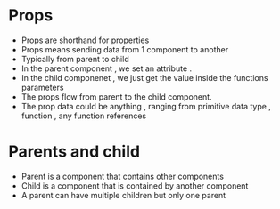 # Props

- Props are shorthand for properties
- Props means sending data from 1 component to another
- Typically from parent to child
- In the parent component , we set an attribute .
- In the child componenet , we just get the value inside the functions parameters
- The props flow from parent to the child component.
- The prop data could be anything , ranging from primitive data type , function , any function references


# Parents and child
- Parent is a component that contains other components
- Child is a component that is contained by another component
- A parent can have multiple children but only one parent